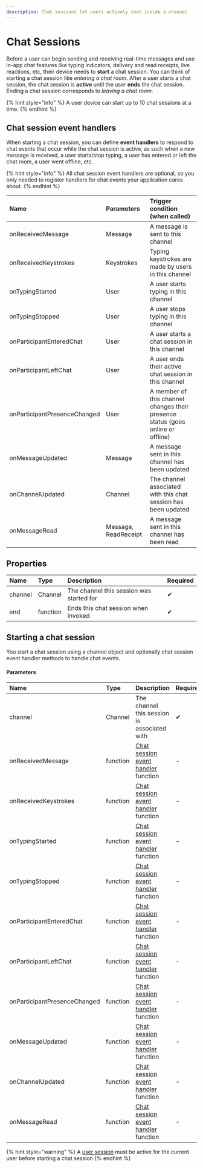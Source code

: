 ```yaml
---
description: Chat sessions let users actively chat inside a channel
---
```


# Chat Sessions

Before a user can begin sending and receiving real-time messages and use in-app chat features like typing indicators, delivery and read receipts, live reactions, etc, their device needs to **start** a chat session. You can think of starting a chat session like _entering a chat room_. After a user starts a chat session, the chat session is **active** until the user **ends** the chat session. Ending a chat session corresponds to _leaving a chat room_. 

{% hint style="info" %}
A user device can start up to 10 chat sessions at a time.
{% endhint %}

## Chat session event handlers

When starting a chat session, you can define **event handlers** to respond to chat events that occur while the chat session is active, as such when a new message is received, a user starts/stop typing, a user has entered or left the chat room, a user went offline, etc.

{% hint style="info" %}
All chat session event handlers are optional, so you only needed to register handlers for chat events your application cares about.
{% endhint %}

| Name | Parameters | Trigger condition \(when called\) |
| :--- | :--- | :--- |
| onReceivedMessage | Message | A message is sent to this channel |
| onReceivedKeystrokes | Keystrokes | Typing keystrokes are made by users in this channel |
| onTypingStarted | User | A user starts typing in this channel |
| onTypingStopped | User | A user stops typing in this channel |
| onParticipantEnteredChat | User | A user starts a chat session in this channel |
| onParticipantLeftChat | User | A user ends their active chat session in this channel |
| onParticipantPresenceChanged | User | A member of this channel changes their presence status \(goes online or offline\) |
| onMessageUpdated | Message | A message sent in this channel has been updated |
| onChannelUpdated | Channel | The channel associated with this chat session has been updated |
| onMessageRead | Message, ReadReceipt | A message sent in this channel has been read |

## Properties

| Name | Type | Description | Required |
| :--- | :--- | :--- | :--- |
| channel | Channel | The channel this session was started for | ✔ |
| end | function | Ends this chat session when invoked | ✔ |

## Starting a chat session

You start a chat session using a channel object and optionally chat session event handler methods to handle chat events.

#### Parameters

| Name | Type | Description | Required |
| :--- | :--- | :--- | :--- |
| channel | Channel | The channel this session is associated with | ✔ |
| onReceivedMessage | function | [Chat session event handler](chat-sessions.md#chat-session-event-handlers) function | - |
| onReceivedKeystrokes | function | [Chat session event handler](chat-sessions.md#chat-session-event-handlers) function | - |
| onTypingStarted | function | [Chat session event handler](chat-sessions.md#chat-session-event-handlers) function | - |
| onTypingStopped | function | [Chat session event handler](chat-sessions.md#chat-session-event-handlers) function | - |
| onParticipantEnteredChat | function | [Chat session event handler](chat-sessions.md#chat-session-event-handlers) function | - |
| onParticipantLeftChat | function | [Chat session event handler](chat-sessions.md#chat-session-event-handlers) function | - |
| onParticipantPresenceChanged | function | [Chat session event handler](chat-sessions.md#chat-session-event-handlers) function | - |
| onMessageUpdated | function | [Chat session event handler](chat-sessions.md#chat-session-event-handlers) function | - |
| onChannelUpdated | function | [Chat session event handler](chat-sessions.md#chat-session-event-handlers) function | - |
| onMessageRead | function | [Chat session event handler](chat-sessions.md#chat-session-event-handlers) function | - |

{% hint style="warning" %}
A [user session](user-sessions.md) must be active for the current user before starting a chat session
{% endhint %}


